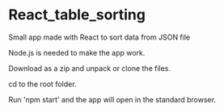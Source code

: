 # React_table_sorting
Small app made with React to sort data from JSON file

Node.js is needed to make the app work. 

Download as a zip and unpack or clone the files.

cd to the root folder.

Run 'npm start' and the app will open in the standard browser.
